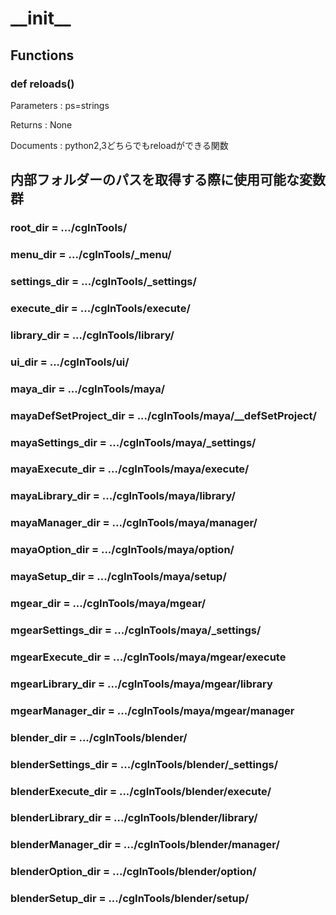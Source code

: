 # \_\_init\_\_


## Functions

### def reloads() 

Parameters : ps=strings

Returns : None

Documents :  python2,3どちらでもreloadができる関数

## 内部フォルダーのパスを取得する際に使用可能な変数群

### root_dir = .../cgInTools/

### menu_dir = .../cgInTools/\_menu/

### settings_dir = .../cgInTools/\_settings/

### execute_dir = .../cgInTools/execute/

### library_dir = .../cgInTools/library/

### ui_dir = .../cgInTools/ui/

### maya_dir = .../cgInTools/maya/

### mayaDefSetProject_dir = .../cgInTools/maya/\_\_defSetProject/

### mayaSettings_dir = .../cgInTools/maya/\_settings/

### mayaExecute_dir = .../cgInTools/maya/execute/

### mayaLibrary_dir = .../cgInTools/maya/library/

### mayaManager_dir = .../cgInTools/maya/manager/

### mayaOption_dir = .../cgInTools/maya/option/

### mayaSetup_dir = .../cgInTools/maya/setup/

### mgear_dir = .../cgInTools/maya/mgear/

### mgearSettings_dir = .../cgInTools/maya/\_settings/

### mgearExecute_dir = .../cgInTools/maya/mgear/execute

### mgearLibrary_dir = .../cgInTools/maya/mgear/library

### mgearManager_dir = .../cgInTools/maya/mgear/manager

### blender_dir = .../cgInTools/blender/

### blenderSettings_dir = .../cgInTools/blender/\_settings/

### blenderExecute_dir = .../cgInTools/blender/execute/

### blenderLibrary_dir = .../cgInTools/blender/library/

### blenderManager_dir = .../cgInTools/blender/manager/

### blenderOption_dir = .../cgInTools/blender/option/

### blenderSetup_dir = .../cgInTools/blender/setup/